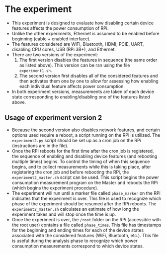 # The experiment
- This experiment is designed to evaluate how disabling certain device features affects the power consumption of RPi.
- Unlike the other experiments, Ethernet is assumed to be enabled before beginning (cable + enabled interface).
- The features considered are WiFi, Bluetooth, HDMI, PCIE, UART, disabling CPU cores, USB (RPi 3B+), and Ethernet.
- There are two versions of the experiment:
    1. The first version disables the features in sequence (the same order as listed above). This version can be ran using the file `experiment1.sh`.
    2. The second version first disables all of the considered features and then activates them one by one to allow for assessing how enabling each individual feature affects power consumption. 
- In both experiment versions, measurements are taken of each device state corresponding to enabling/disabling one of the features listed above.
## Usage of experiment version 2
- Because the second version also disables network features, and certain options used require a reboot, a script running on the RPi is utilized. The `experiment2.py` script should be set up as a cron job on the RPi (instructions are in the file).
- Once the RPi reboots for the first time after the cron job is registered, the sequence of enabling and disabling device features (and rebooting multiple times) begins. To control the timing of when this sequence begins, and to collect measurements while this is taking place, after registering the cron job and before rebooting the RPi, the `experiment2_master.sh` script can be used. This script begins the power consumption measurement program on the Master and reboots the RPi (which begins the experiment procedure).
- The experiment will run until a marker file called `phase_marker` on the RPi indicates that the experiment is over. This file is used to recognize which phase of the experiment should be resumed after the RPi reboots. The `experiment2_master.sh` calculates an estimate of how long the experiment takes and will stop once the time is up.
- Once the experiment is over, the `/root` folder on the RPi (accessible with the root user) contains a file called `phase_times`. This file has timestamps for the beginning and ending times for each of the device states associated with the considered features (WiFi, Bluetooth, etc.). This file is useful during the analysis phase to recognize which power consumption measurements correspond to which device states.